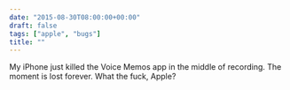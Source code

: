 ```yaml
---
date: "2015-08-30T08:00:00+00:00"
draft: false
tags: ["apple", "bugs"]
title: ""
---
```

My iPhone just killed the Voice Memos app in the middle of recording. The moment is lost forever. What the fuck, Apple?
